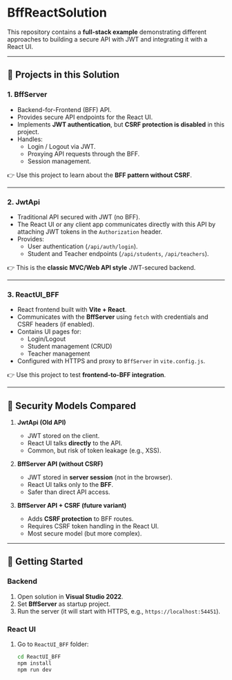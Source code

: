# BffReactSolution

This repository contains a **full-stack example** demonstrating different approaches to building a secure API with JWT and integrating it with a React UI.

---

## 📂 Projects in this Solution

### 1. **BffServer**
- Backend-for-Frontend (BFF) API.
- Provides secure API endpoints for the React UI.
- Implements **JWT authentication**, but **CSRF protection is disabled** in this project.
- Handles:
  - Login / Logout via JWT.
  - Proxying API requests through the BFF.
  - Session management.

👉 Use this project to learn about the **BFF pattern without CSRF**.

---

### 2. **JwtApi**
- Traditional API secured with JWT (no BFF).
- The React UI or any client app communicates directly with this API by attaching JWT tokens in the `Authorization` header.
- Provides:
  - User authentication (`/api/auth/login`).
  - Student and Teacher endpoints (`/api/students`, `/api/teachers`).

👉 This is the **classic MVC/Web API style** JWT-secured backend.

---

### 3. **ReactUI_BFF**
- React frontend built with **Vite + React**.
- Communicates with the **BffServer** using `fetch` with credentials and CSRF headers (if enabled).
- Contains UI pages for:
  - Login/Logout
  - Student management (CRUD)
  - Teacher management
- Configured with HTTPS and proxy to `BffServer` in `vite.config.js`.

👉 Use this project to test **frontend-to-BFF integration**.

---

## 🔑 Security Models Compared

1. **JwtApi (Old API)**  
   - JWT stored on the client.  
   - React UI talks **directly** to the API.  
   - Common, but risk of token leakage (e.g., XSS).

2. **BffServer API (without CSRF)**  
   - JWT stored in **server session** (not in the browser).  
   - React UI talks only to the **BFF**.  
   - Safer than direct API access.  

3. **BffServer API + CSRF (future variant)**  
   - Adds **CSRF protection** to BFF routes.  
   - Requires CSRF token handling in the React UI.  
   - Most secure model (but more complex).

---

## 🚀 Getting Started

### Backend
1. Open solution in **Visual Studio 2022**.
2. Set **BffServer** as startup project.
3. Run the server (it will start with HTTPS, e.g., `https://localhost:54451`).

### React UI
1. Go to `ReactUI_BFF` folder:
   ```bash
   cd ReactUI_BFF
   npm install
   npm run dev
